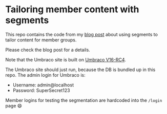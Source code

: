 # Tailoring member content with segments

This repo contains the code from my [blog post](https://kjac.dev/posts/using-umb_ucontext-with-umbraco-14-plus/) about using segments to tailor content for member groups.

Please check the blog post for a details.

Note that the Umbraco site is built on [Umbraco V16-RC4](https://www.nuget.org/packages/Umbraco.Cms/16.0.0-rc4).

The Umbraco site should just run, because the DB is bundled up in this repo. The admin login for Umbraco is:

- Username: admin@localhost
- Password: SuperSecret123

Member logins for testing the segmentation are hardcoded into the `/login` page 😄
